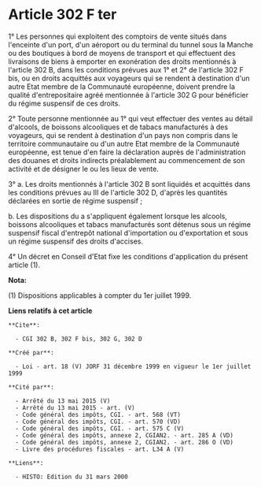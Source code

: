 # Article 302 F ter

1° Les personnes qui exploitent des comptoirs de vente situés dans l'enceinte d'un port, d'un aéroport ou du terminal du
tunnel sous la Manche ou des boutiques à bord de moyens de transport et qui effectuent des livraisons de biens à emporter en
exonération des droits mentionnés à l'article 302 B, dans les conditions prévues aux 1° et 2° de l'article 302 F bis, ou en
droits acquittés aux voyageurs qui se rendent à destination d'un autre Etat membre de la Communauté européenne, doivent
prendre la qualité d'entrepositaire agréé mentionnée à l'article 302 G pour bénéficier du régime suspensif de ces droits.

2° Toute personne mentionnée au 1° qui veut effectuer des ventes au détail d'alcools, de boissons alcooliques et de tabacs
manufacturés à des voyageurs, qui se rendent à destination d'un pays non compris dans le territoire communautaire ou d'un
autre Etat membre de la Communauté européenne, est tenue d'en faire la déclaration auprès de l'administration des douanes et
droits indirects préalablement au commencement de son activité et de désigner le ou les lieux de vente.

3° a. Les droits mentionnés à l'article 302 B sont liquidés et acquittés dans les conditions prévues au III de l'article 302
D, d'après les quantités déclarées en sortie de régime suspensif ;

b. Les dispositions du a s'appliquent également lorsque les alcools, boissons alcooliques et tabacs manufacturés sont détenus
sous un régime suspensif fiscal d'entrepôt national d'importation ou d'exportation et sous un régime suspensif des droits
d'accises.

4° Un décret en Conseil d'Etat fixe les conditions d'application du présent article (1).

**Nota:**

(1) Dispositions applicables à compter du 1er juillet 1999.

**Liens relatifs à cet article**

	**Cite**:

	  - CGI 302 B, 302 F bis, 302 G, 302 D

	**Créé par**:

	  - Loi - art. 18 (V) JORF 31 décembre 1999 en vigueur le 1er juillet 1999

	**Cité par**:

	  - Arrêté du 13 mai 2015 (V)
	  - Arrêté du 13 mai 2015 - art. (V)
	  - Code général des impôts, CGI. - art. 568 (VT)
	  - Code général des impôts, CGI. - art. 570 (VD)
	  - Code général des impôts, CGI. - art. 575 C (V)
	  - Code général des impôts, annexe 2, CGIAN2. - art. 285 A (VD)
	  - Code général des impôts, annexe 2, CGIAN2. - art. 286 O (VD)
	  - Livre des procédures fiscales - art. L34 A (V)

	**Liens**:

	  - HISTO: Edition du 31 mars 2000

